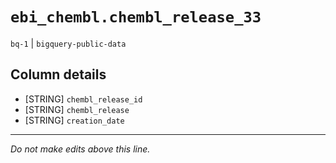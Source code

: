 # `ebi_chembl.chembl_release_33`
`bq-1` | `bigquery-public-data`

## Column details
* [STRING]    `chembl_release_id`
* [STRING]    `chembl_release`
* [STRING]    `creation_date`

-------------------------------------------------------------------------------
*Do not make edits above this line.*
